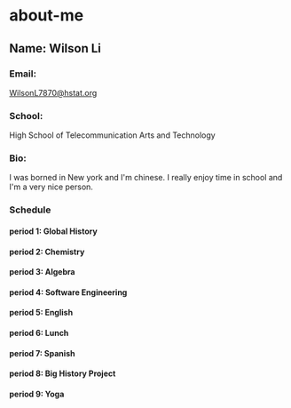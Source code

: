 # about-me 
## Name: Wilson Li

### Email:
WilsonL7870@hstat.org

### School: 
High School of Telecommunication Arts and Technology

### Bio:
I was borned in New york and I'm chinese. I really enjoy time in school and I'm a very nice person.

### Schedule

#### period 1: Global History

#### period 2: Chemistry

#### period 3: Algebra

#### period 4: Software Engineering

#### period 5: English

#### period 6: Lunch

#### period 7: Spanish

#### period 8: Big History Project

#### period 9: Yoga